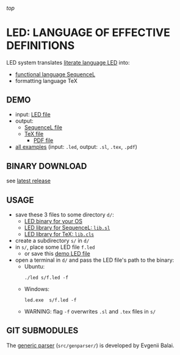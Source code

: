 <h6>top</h6>

# LED: LANGUAGE OF EFFECTIVE DEFINITIONS
LED system translates [literate language LED][linkLED] into:
- [functional language SequenceL][linkSL]
- formatting language TeX

## DEMO
- input: [LED file][tttLED]
- output:
  - [SequenceL file][tttSL]
  - [TeX file][tttTEX]
    - [PDF file][tttPDF]
- [all examples][demo] (input: `.led`, output: `.sl`, `.tex`, `.pdf`)

## BINARY DOWNLOAD
see [latest release][releases]

## USAGE
- save these 3 files to some directory `d/`:
  - [LED binary for your OS][releases]
  - [LED library for SequenceL: `lib.sl`][libSL]
  - [LED library for TeX: `lib.cls`][libCLS]
- create a subdirectory `s/` in `d/`
- in `s/`, place some LED file `f.led`
  - or save this [demo LED file][aggrLED]
- open a terminal in `d/` and pass the LED file's path to the binary:
  - Ubuntu:
    ```
    ./led s/f.led -f
    ```
  - Windows:
    ```
    led.exe  s/f.led -f
    ```
  - WARNING: flag `-f` overwrites `.sl` and `.tex` files in `s/`

## GIT SUBMODULES
The [generic parser][genparser] (`src/genparser/`)
is developed by Evgenii Balai.

<!----------------------------------------------------------------------------->

[linkLED]:https://docs.google.com/document/d/1xj5VUX6l9NYXQFuT-gVksSMwx5ovuQFkGymcgoZBagc/edit
[linkSL]:http://texasmulticore.com/wp-content/uploads/2016/07/SequenceL-Language-Reference.pdf

[tttLED]:https://github.com/vuphan314/LED/blob/master/src/demo/tictactoe.led
[tttSL]:https://github.com/vuphan314/LED/blob/master/src/demo/tictactoe.sl
[tttTEX]:https://github.com/vuphan314/LED/blob/master/src/demo/tictactoe.tex
[tttPDF]:https://github.com/vuphan314/LED/blob/master/src/demo/tictactoe.pdf
[demo]:https://github.com/vuphan314/led/tree/master/src/demo

[releases]:https://github.com/vuphan314/led/releases

[libSL]:https://raw.githubusercontent.com/vuphan314/led/master/src/lib.sl
[libCLS]:https://raw.githubusercontent.com/vuphan314/led/master/src/lib.cls
[aggrLED]:https://raw.githubusercontent.com/vuphan314/led/master/src/demo/aggregation.led

[genparser]:https://github.com/iensen/genparser
